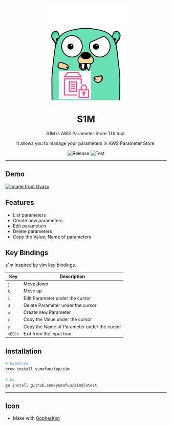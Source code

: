 <div align="center">
<img height="300" alt="s1m logo" src="https://raw.githubusercontent.com/yumafuu/s1m/main/.github/assets/gopher.png">

# S1M

S1M is AWS Parameter Store TUI tool.

It allows you to manage your parameters in AWS Parameter Store.

![Release](https://github.com/yumafuu/s1m/actions/workflows/release.yaml/badge.svg)
![Test](https://github.com/yumafuu/s1m/actions/workflows/test.yaml/badge.svg)


</div>

---

## Demo
<a href="https://i.gyazo.com/1556778fc4d5fa6bcf7abd33ec7d40f5.gif">
<img src="https://i.gyazo.com/1556778fc4d5fa6bcf7abd33ec7d40f5.gif" alt="Image from Gyazo" />
</a>

## Features

* List parameters
* Create new parameters
* Edit parameters
* Delete parameters
* Copy the Value, Name of parameters


## Key Bindings

s1m inspired by vim key bindings.

| Key     | Description                                 |
|---------|---------------------------------------------|
| `j`     | Move down                                   |
| `k`     | Move up                                     |
| `i`     | Edit Parameter under the cursor             |
| `d`     | Delete Parameter under the cursor           |
| `o`     | Create new Parameter                        |
| `c`     | Copy the Value under the cursor             |
| `y`     | Copy the Name of Parameter under the cursor |
| `<ESC>` | Exit from the input box                     |


## Installation

```bash
# Homebrew
brew install yumafuu/tap/s1m

# Go
go install github.com/yumafuu/s1m@latest
```

---

## Icon

- Make with [GopherKon](https://www.quasilyte.dev/gopherkon/)
